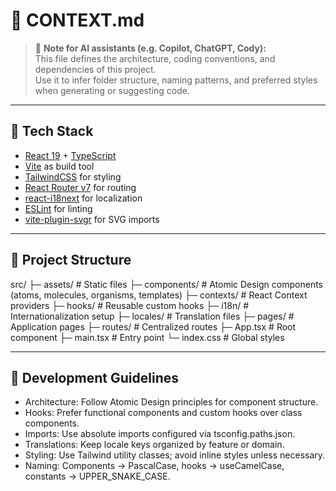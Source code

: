# 🧠 CONTEXT.md

> 💬 **Note for AI assistants (e.g. Copilot, ChatGPT, Cody):**  
> This file defines the architecture, coding conventions, and dependencies of this project.  
> Use it to infer folder structure, naming patterns, and preferred styles when generating or suggesting code.

---

## 🧰 Tech Stack

- [React 19](https://react.dev/) + [TypeScript](https://www.typescriptlang.org/)
- [Vite](https://vitejs.dev/) as build tool
- [TailwindCSS](https://tailwindcss.com/) for styling
- [React Router v7](https://reactrouter.com/) for routing
- [react-i18next](https://react.i18next.com/) for localization
- [ESLint](https://eslint.org/) for linting
- [vite-plugin-svgr](https://react-svgr.com/docs/vite/) for SVG imports

---

## 📂 Project Structure

src/
├─ assets/ # Static files
├─ components/ # Atomic Design components (atoms, molecules, organisms, templates)
├─ contexts/ # React Context providers
├─ hooks/ # Reusable custom hooks
├─ i18n/ # Internationalization setup
├─ locales/ # Translation files
├─ pages/ # Application pages
├─ routes/ # Centralized routes
├─ App.tsx # Root component
├─ main.tsx # Entry point
└─ index.css # Global styles

---

## 🧠 Development Guidelines

- Architecture: Follow Atomic Design principles for component structure.
- Hooks: Prefer functional components and custom hooks over class components.
- Imports: Use absolute imports configured via tsconfig.paths.json.
- Translations: Keep locale keys organized by feature or domain.
- Styling: Use Tailwind utility classes; avoid inline styles unless necessary.
- Naming: Components → PascalCase, hooks → useCamelCase, constants → UPPER_SNAKE_CASE.
